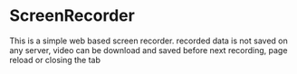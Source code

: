 # ScreenRecorder
This is a simple web based screen recorder. recorded data is not saved on any server, video can be download and saved before next recording, page reload or closing the tab
